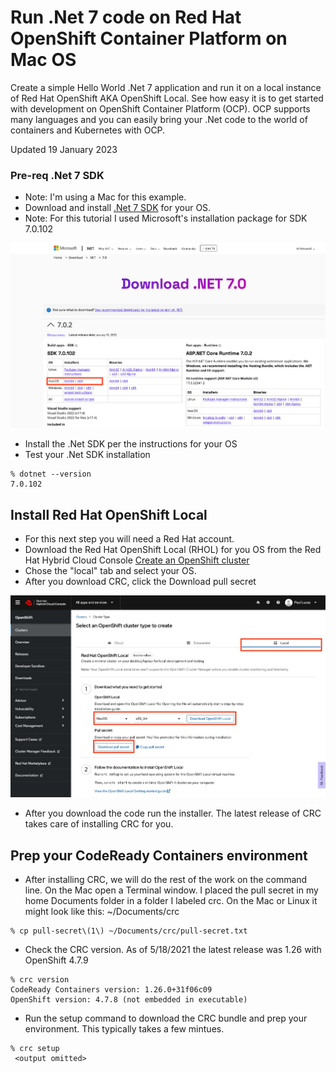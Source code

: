# Run .Net 7 code on Red Hat OpenShift Container Platform on Mac OS

Create a simple Hello World .Net 7 application and run it on a local instance of Red Hat OpenShift AKA OpenShift Local. See how easy it is to get started with development on OpenShift Container Platform (OCP). OCP supports many languages and you can easily bring your .Net code to the world of containers and Kubernetes with OCP.

Updated 19 January 2023

### Pre-req .Net 7 SDK
- Note: I'm using a Mac for this example.
- Download and install [.Net 7 SDK](https://dotnet.microsoft.com/en-us/download/dotnet/7.0) for your OS.
- Note: For this tutorial I used Microsoft's installation package for SDK 7.0.102

![Download .Net 7](images/dot01.jpg)

- Install the .Net SDK per the instructions for your OS
- Test your .Net SDK installation

```
% dotnet --version
7.0.102
```

## Install Red Hat OpenShift Local
- For this next step you will need a Red Hat account.
- Download the Red Hat OpenShift Local (RHOL) for you OS from the Red Hat Hybrid Cloud Console [Create an OpenShift cluster](https://console.redhat.com/openshift/create/local) 
- Chose the "local" tab and select your OS.
- After you download CRC, click the Download pull secret

![Create an OpenShift cluster](/images/dot02.jpg)

- After you download the code run the installer.  The latest release of CRC takes care of installing CRC for you.

## Prep your CodeReady Containers environment
- After installing CRC, we will do the rest of the work on the command line.  On the Mac open a Terminal window.  I placed the pull secret in my home Documents folder in a folder I labeled crc.  On the Mac or Linux it might look like this: ~/Documents/crc

```
% cp pull-secret\(1\) ~/Documents/crc/pull-secret.txt
```

- Check the CRC version.  As of 5/18/2021 the latest release was 1.26 with OpenShift 4.7.9

```
% crc version
CodeReady Containers version: 1.26.0+31f06c09
OpenShift version: 4.7.8 (not embedded in executable)
```      
- Run the setup command to download the CRC bundle and prep your environment. This typically takes a few mintues.
```      
% crc setup
 <output omitted>
 ```
        


